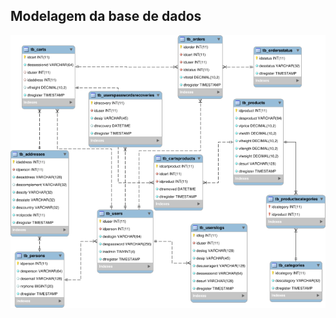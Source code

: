 Modelagem da base de dados
---	

![Modelagem da base de dados](./db_ecommerce_modelagem.png "Modelagem da base de dados")